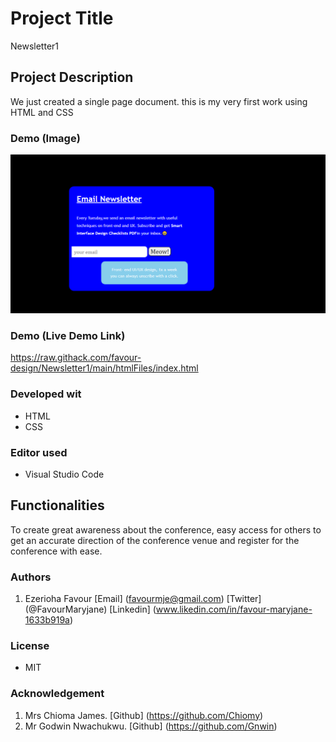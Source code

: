 # Project Title
 Newsletter1


## Project Description
We just created a single page document. this is my very first work using HTML and CSS

### Demo (Image)
![A_Screenshot_of_this_project](/images/Capture.PNG "venue page image.")

### Demo (Live Demo Link)
https://raw.githack.com/favour-design/Newsletter1/main/htmlFiles/index.html

### Developed wit
* HTML
* CSS

### Editor used
* Visual Studio Code

## Functionalities
To create great awareness about the conference, easy access for others to get an accurate direction of the conference venue and register for the conference with ease.


### Authors
1.  Ezerioha Favour
  [Email] (favourmje@gmail.com)
  [Twitter] (@FavourMaryjane)
  [Linkedin] (www.likedin.com/in/favour-maryjane-1633b919a)

### License
* MIT 

### Acknowledgement
1. Mrs Chioma James. [Github] (https://github.com/Chiomy)
2. Mr Godwin Nwachukwu. [Github] (https://github.com/Gnwin)

